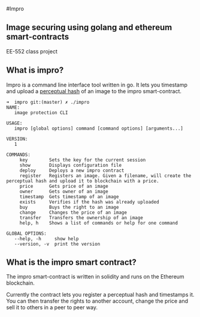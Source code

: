 #Impro
## Image securing using golang and ethereum smart-contracts

EE-552 class project

## What is impro?

Impro is a command line interface tool written in go. 
It lets you timestamp and upload a [perceptual hash](https://en.wikipedia.org/wiki/Perceptual_hashing) of an image
to the impro smart-contract.

```
➜  impro git:(master) ✗ ./impro
NAME:
   image protection CLI 

USAGE:
   impro [global options] command [command options] [arguments...]

VERSION:
   1

COMMANDS:
     key        Sets the key for the current session
     show       Displays configuration file
     deploy     Deploys a new impro contract
     register   Registers an image. Given a filename, will create the perceptual hash and upload it to blockchain with a price.
     price      Gets price of an image
     owner      Gets owner of an image
     timestamp  Gets timestamp of an image
     exists     Verifies if the hash was already uploaded
     buy        Buys the right to an image
     change     Changes the price of an image
     transfer   Transfers the ownership of an image
     help, h    Shows a list of commands or help for one command

GLOBAL OPTIONS:
   --help, -h     show help
   --version, -v  print the version
```

## What is the impro smart contract? 

The impro smart-contract is written in solidity and runs on the Ethereum blockchain.

Currently the contract lets you register a perceptual hash and timestamps it. You can then transfer the rights to another account, change the price and sell it 
to others in a peer to peer  way. 


     
